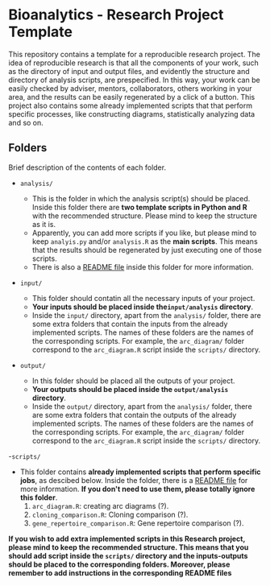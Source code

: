 # Bioanalytics - Research Project Template
This repository contains a template for a reproducible research project. The idea of reproducible research is that all the components of your work, such as the directory of input and output files, and evidently the structure and directory of analysis scripts, are prespecified. In this way, your work can be easily checked by adviser, mentors, collaborators, others working in your area, and the results can be easily regenerated by a click of a button.
This project also contains some already implemented scripts that that perform specific processes, like constructing diagrams, statistically analyzing data and so on.

## Folders
Brief description of the contents of each folder. 

- `analysis/`
  - This is the folder in which the analysis script(s) should be placed. Inside this folder there are **two template scripts in Python and R** with the recommended structure. Please mind to keep the structure as it is. 
  - Apparently, you can add more scripts if you like, but please mind to keep  `analyis.py` and/or `analysis.R` as the **main scripts**. This means that the results should be regenerated by just executing one of those scripts.
  - There is also a [README file](https://github.com/BiodataAnalysisGroup/bioanalytics/tree/main/analysis#readme) inside this folder for more information.

- `input/`
  - This folder should contatin all the necessary inputs of your project.
  - **Your inputs should be placed inside the`input/analysis` directory**.
  - Inside the `input/` directory, apart from the `analysis/` folder, there are some extra folders that contain the inputs from the already implemented scripts. The names of these folders are the names of the corresponding scripts. For example, the `arc_diagram/` folder correspond to the `arc_diagram.R` script inside the `scripts/` directory.

- `output/`
  - In this folder should be placed all the outputs of your project.
  - **Your outputs should be placed inside the `output/analysis` directory**.
  - Inside the `output/` directory, apart from the  `analysis/` folder, there are some extra folders that contain the outputs of the already implemented scripts. The names of these folders are the names of the corresponding scripts. For example, the `arc_diagram/` folder correspond to the  `arc_diagram.R` script inside the `scripts/` directory.

-`scripts/`
  - This folder contains **already implemented scripts that perform specific jobs**, as descibed below. Inside the folder, there is a [README file](https://github.com/BiodataAnalysisGroup/bioanalytics/blob/main/scripts/README.md) for more information. **If you don't need to use them, please totally ignore this folder**.
    1. `arc_diagram.R`: creating arc diagrams (?).
    2. `cloning_comparison.R`: Cloning comparison (?).
    3. `gene_repertoire_comparison.R`: Gene repertoire comparison (?).


**If you wish to add extra implemented scripts in this Research project, please mind to keep the recommended structure. This means that you should add script inside the `scripts/` directory and the inputs-outputs should be placed to the corresponding folders. Moreover, please remember to add instructions in the corresponding README files**
